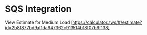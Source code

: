 # SQS Integration

View Estimate for Medium Load [https://calculator.aws/#/estimate?id=2b8f877bd9af1da947362c913514b18f07b6f138]
